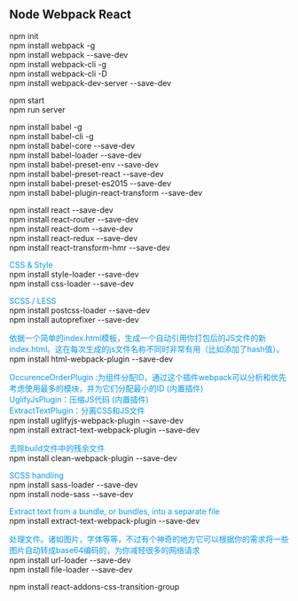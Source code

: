 ## Node Webpack React

npm init  
npm install webpack -g  
npm install webpack --save-dev  
npm install webpack-cli -g  
npm install webpack-cli -D  
npm install webpack-dev-server --save-dev  


npm start  
npm run server  


npm install babel -g  
npm install babel-cli -g  
npm install babel-core --save-dev  
npm install babel-loader --save-dev  
npm install babel-preset-env --save-dev  
npm install babel-preset-react --save-dev  
npm install babel-preset-es2015 --save-dev  
npm install babel-plugin-react-transform --save-dev  


npm install react --save-dev  
npm install react-router --save-dev  
npm install react-dom --save-dev  
npm install react-redux --save-dev  
npm install react-transform-hmr --save-dev  
  

<font color=#0099ff>CSS & Style</font>   
npm install style-loader --save-dev   
npm install css-loader --save-dev  


<font color=#0099ff>SCSS / LESS</font>   
npm install postcss-loader --save-dev   
npm install autoprefixer --save-dev  


<font color=#0099ff>依据一个简单的index.html模板，生成一个自动引用你打包后的JS文件的新index.html。这在每次生成的js文件名称不同时非常有用（比如添加了hash值）。</font>   
npm install html-webpack-plugin --save-dev  

<font color=#0099ff>OccurenceOrderPlugin :为组件分配ID，通过这个插件webpack可以分析和优先考虑使用最多的模块，并为它们分配最小的ID (内置插件)</font>  
<font color=#0099ff>UglifyJsPlugin：压缩JS代码 (内置插件)</font>  
<font color=#0099ff>ExtractTextPlugin：分离CSS和JS文件</font>  
npm install uglifyjs-webpack-plugin --save-dev  
npm install extract-text-webpack-plugin --save-dev  


<font color=#0099ff>去除build文件中的残余文件</font>  
npm install clean-webpack-plugin --save-dev  


<font color=#0099ff>SCSS handling</font>  
npm install sass-loader --save-dev  
npm install node-sass --save-dev  


<font color=#0099ff>Extract text from a bundle, or bundles, into a separate file</font>  
npm install extract-text-webpack-plugin --save-dev  


<font color=#0099ff>处理文件。诸如图片，字体等等，不过有个神奇的地方它可以根据你的需求将一些图片自动转成base64编码的，为你减轻很多的网络请求</font>  
npm install url-loader --save-dev  
npm install file-loader --save-dev  

npm install react-addons-css-transition-group